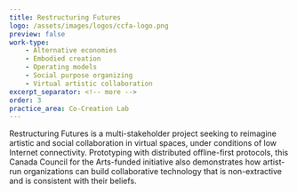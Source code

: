 ```yaml
---
title: Restructuring Futures
logo: /assets/images/logos/ccfa-logo.png
preview: false
work-type: 
    - Alternative economies 
    - Embodied creation 
    - Operating models 
    - Social purpose organizing 
    - Virtual artistic collaboration
excerpt_separator: <!-- more -->
order: 3
practice_area: Co-Creation Lab
---
```

Restructuring Futures is a multi-stakeholder project seeking to reimagine artistic and social collaboration in virtual spaces, under conditions of low Internet connectivity.<!-- more --> Prototyping with distributed offline-first protocols, this Canada Council for the Arts-funded initiative also demonstrates how artist-run organizations can build collaborative technology that is non-extractive and is consistent with their beliefs.
